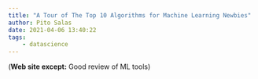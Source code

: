 ```yaml
---
title: "A Tour of The Top 10 Algorithms for Machine Learning Newbies"
author: Pito Salas
date: 2021-04-06 13:40:22
tags:
    - datascience
---
```


(**Web site except:** Good review of ML tools) 
